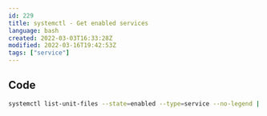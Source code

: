 ```yaml
---
id: 229
title: systemctl - Get enabled services
language: bash
created: 2022-03-03T16:33:28Z
modified: 2022-03-16T19:42:53Z
tags: ["service"]
---
```


## Code

```bash
systemctl list-unit-files --state=enabled --type=service --no-legend | awk '{print $1}'
```

<!-- end -->

